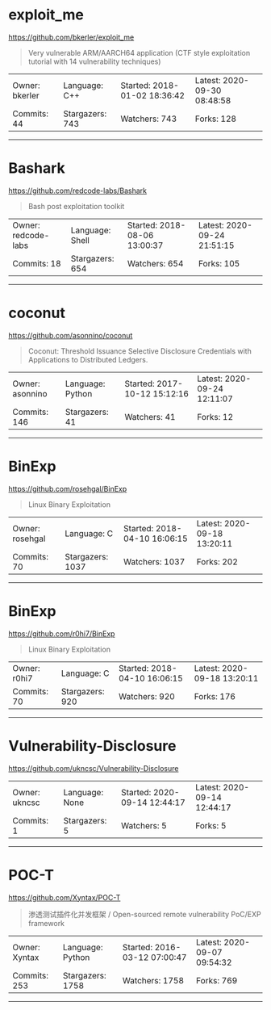# exploit_me

https://github.com/bkerler/exploit_me
<blockquote>
Very vulnerable ARM/AARCH64 application (CTF style exploitation tutorial with 14 vulnerability techniques)
</blockquote>

<table>
<tr><td>Owner: bkerler</td>
    <td>Language: C++</td>
    <td>Started: 2018-01-02 18:36:42</td>
    <td>Latest: 2020-09-30 08:48:58</td></tr>
<tr><td>Commits: 44</td>
    <td>Stargazers: 743</td>
    <td>Watchers: 743</td>
    <td>Forks: 128</td></tr>
</table>

---

# Bashark

https://github.com/redcode-labs/Bashark
<blockquote>
Bash post exploitation toolkit
</blockquote>

<table>
<tr><td>Owner: redcode-labs</td>
    <td>Language: Shell</td>
    <td>Started: 2018-08-06 13:00:37</td>
    <td>Latest: 2020-09-24 21:51:15</td></tr>
<tr><td>Commits: 18</td>
    <td>Stargazers: 654</td>
    <td>Watchers: 654</td>
    <td>Forks: 105</td></tr>
</table>

---

# coconut

https://github.com/asonnino/coconut
<blockquote>
Coconut: Threshold Issuance Selective Disclosure Credentials with Applications to Distributed Ledgers.
</blockquote>

<table>
<tr><td>Owner: asonnino</td>
    <td>Language: Python</td>
    <td>Started: 2017-10-12 15:12:16</td>
    <td>Latest: 2020-09-24 12:11:07</td></tr>
<tr><td>Commits: 146</td>
    <td>Stargazers: 41</td>
    <td>Watchers: 41</td>
    <td>Forks: 12</td></tr>
</table>

---

# BinExp

https://github.com/rosehgal/BinExp
<blockquote>
Linux Binary Exploitation
</blockquote>

<table>
<tr><td>Owner: rosehgal</td>
    <td>Language: C</td>
    <td>Started: 2018-04-10 16:06:15</td>
    <td>Latest: 2020-09-18 13:20:11</td></tr>
<tr><td>Commits: 70</td>
    <td>Stargazers: 1037</td>
    <td>Watchers: 1037</td>
    <td>Forks: 202</td></tr>
</table>

---

# BinExp

https://github.com/r0hi7/BinExp
<blockquote>
Linux Binary Exploitation
</blockquote>

<table>
<tr><td>Owner: r0hi7</td>
    <td>Language: C</td>
    <td>Started: 2018-04-10 16:06:15</td>
    <td>Latest: 2020-09-18 13:20:11</td></tr>
<tr><td>Commits: 70</td>
    <td>Stargazers: 920</td>
    <td>Watchers: 920</td>
    <td>Forks: 176</td></tr>
</table>

---

# Vulnerability-Disclosure

https://github.com/ukncsc/Vulnerability-Disclosure
<blockquote>
<no description>
</blockquote>

<table>
<tr><td>Owner: ukncsc</td>
    <td>Language: None</td>
    <td>Started: 2020-09-14 12:44:17</td>
    <td>Latest: 2020-09-14 12:44:17</td></tr>
<tr><td>Commits: 1</td>
    <td>Stargazers: 5</td>
    <td>Watchers: 5</td>
    <td>Forks: 5</td></tr>
</table>

---

# POC-T

https://github.com/Xyntax/POC-T
<blockquote>
渗透测试插件化并发框架 / Open-sourced remote vulnerability PoC/EXP framework
</blockquote>

<table>
<tr><td>Owner: Xyntax</td>
    <td>Language: Python</td>
    <td>Started: 2016-03-12 07:00:47</td>
    <td>Latest: 2020-09-07 09:54:32</td></tr>
<tr><td>Commits: 253</td>
    <td>Stargazers: 1758</td>
    <td>Watchers: 1758</td>
    <td>Forks: 769</td></tr>
</table>

---


